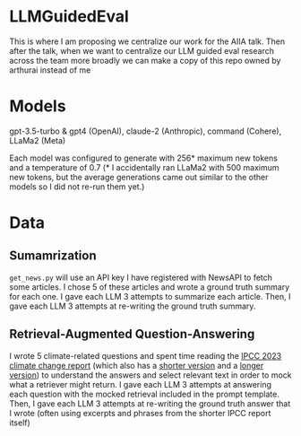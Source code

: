 # LLMGuidedEval

This is where I am proposing we centralize our work for the AIIA talk. Then after the talk, when we want to centralize our LLM guided eval research across the team more broadly we can make a copy of this repo owned by arthurai instead of me

# Models

gpt-3.5-turbo & gpt4 (OpenAI), claude-2 (Anthropic), command (Cohere), LLaMa2 (Meta)

Each model was configured to generate with 256* maximum new tokens and a temperature of 0.7 (* I accidentally ran LLaMa2 with 500 maximum new tokens, but the average generations came out similar to the other models so I did not re-run them yet.)

# Data

## Sumamrization

`get_news.py` will use an API key I have registered with NewsAPI to fetch some articles. I chose 5 of these articles and wrote a ground truth summary for each one. I gave each LLM 3 attempts to summarize each article. Then, I gave each LLM 3 attempts at re-writing the ground truth summary.

## Retrieval-Augmented Question-Answering

I wrote 5 climate-related questions and spent time reading the [IPCC 2023 climate change report](https://www.ipcc.ch/report/ar6/syr/downloads/report/IPCC_AR6_SYR_SPM.pdf) (which also has a [shorter version](https://www.ipcc.ch/report/ar6/syr/resources/spm-headline-statements/) and a [longer version](https://www.ipcc.ch/report/ar6/syr/downloads/report/IPCC_AR6_SYR_LongerReport.pdf)) to understand the answers and select relevant text in order to mock what a retriever might return. I gave each LLM 3 attempts at answering each question with the mocked retrieval included in the prompt template. Then, I gave each LLM 3 attempts at re-writing the ground truth answer that I wrote (often using excerpts and phrases from the shorter IPCC report itself) 
